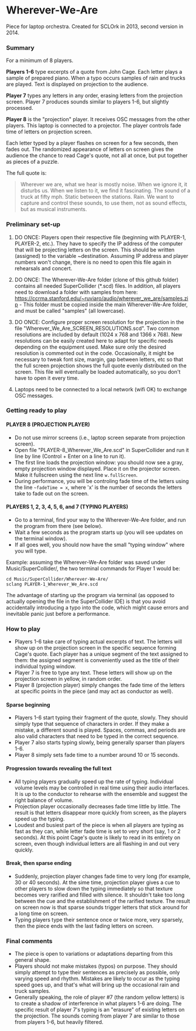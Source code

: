 Wherever-We-Are
===============

Piece for laptop orchestra.
Created for SCLOrk in 2013, second version in 2014.

### Summary

For a minimum of 8 players.

**Players 1-6** type excerpts of a quote from John Cage. Each letter plays a sample of prepared piano. When a typo occurs samples of rain and trucks are played. Text is displayed on projection to the audience.

**Player 7** types any letters in any order, erasing letters from the projection screen. Player 7 produces sounds similar to players 1-6, but slightly processed.

**Player 8** is the "projection" player. It receives OSC messages from the other players. This laptop is connected to a projector. The player controls fade time of letters on projection screen.

Each letter typed by a player flashes on screen for a few seconds, then fades out. The randomized appearance of letters on screen gives the audience the chance to read Cage's quote, not all at once, but put together as pieces of a puzzle. 

The full quote is:

> Wherever we are, what we hear is mostly noise. When we ignore it, it disturbs us. When we listen to it, we find it fascinating. The sound of a truck at fifty mph. Static between the stations. Rain. We want to capture and control these sounds, to use them, not as sound effects, but as musical instruments.

### Preliminary set-up

1. DO ONCE: Players open their respective file (beginning with PLAYER-1, PLAYER-2, etc.). They have to specify the IP address of the computer that will be projecting letters on the screen. This should be written (assigned) to the variable ~destination. Assuming IP address and player numbers won't change, there is no need to open this file again in rehearsals and concert.

2. DO ONCE: The Wherever-We-Are folder (clone of this github folder) contains all needed SuperCollider (*.scd) files. In addition, all players need to download a folder with samples from here: https://ccrma.stanford.edu/~ruviaro/audio/wherever_we_are/samples.zip - This folder must be copied inside the main Wherever-We-Are folder, and must be called "samples" (all lowercase). 

3. DO ONCE: Configure proper screen resolution for the projection in the file "Wherever_We_Are_SCREEN_RESOLUTIONS.scd". Two common resolutions are included by default (1024 x 768 and 1366 x 768). New resolutions can be easily created here to adapt for specific needs depending on the equipment used. Make sure only the desired resolution is commented out in the code. Occasionally, it might be necessary to tweak font size, margin, gap between letters, etc so that the full screen projection shows the full quote evenly distributed on the screen. This file will eventually be loaded automatically, so you don't have to open it every time.

4. Laptops need to be connected to a local network (wifi OK) to exchange OSC messages.

### Getting ready to play

#### PLAYER 8 (PROJECTION PLAYER)

* Do not use mirror screens (i.e., laptop screen separate from projection screen). 
* Open file "PLAYER-8_Wherever_We_Are.scd" in SuperCollider and run it line by line (Control + Enter on a line to run it).
* The first line loads the projection window: you should now see a gray, empty projection window displayed. Place it on the projector screen. Make it fullscreen using the next line `w.fullScreen`.
* During performance, you will be controling fade time of the letters using the line `~fadeTime = x`, where 'x' is the number of seconds the letters take to fade out on the screen.
 
#### PLAYERS 1, 2, 3, 4, 5, 6, and 7 (TYPING PLAYERS)

* Go to a terminal, find your way to the Wherever-We-Are folder, and run the program from there (see below).
* Wait a few seconds as the program starts up (you will see updates on the terminal window).
* If all goes well, you should now have the small "typing window" where you will type.

Example: assuming the Wherever-We-Are folder was saved under Music/SuperCollider/, the two terminal commands for Player 1 would be:
```
cd Music/SuperCollider/Wherever-We-Are/
sclang PLAYER-1_Wherever_We_Are.scd
```
The advantage of starting up the program via terminal (as opposed to actually opening the file in the SuperCollider IDE) is that you avoid accidentally introducing a typo into the code, which might cause errors and inevitable panic just before a performance.

### How to play

* Players 1-6 take care of typing actual excerpts of text. The letters will show up on the projection screen in the specific sequence forming Cage's quote. Each player has a unique segment of the text assigned to them: the assigned segment is conveniently used as the title of their individual typing window.
* Player 7 is free to type any text. These letters will show up on the projection screen in yellow, in random order.
* Player 8 (projection player) simply changes the fade time of the letters at specific points in the piece (and may act as conductor as well).

#### Sparse beginning
* Players 1-6 start typing their fragment of the quote, slowly. They should simply type that sequence of characters in order. If they make a mistake, a different sound is played. Spaces, commas, and periods are also valid characters that need to be typed in the correct sequence.
* Player 7 also starts typing slowly, being generally sparser than players 1-6.
* Player 8 simply sets fade time to a number around 10 or 15 seconds.

#### Progression towards revealing the full text

* All typing players gradually speed up the rate of typing. Individual volume levels may be controlled in real time using their audio interfaces. It is up to the conductor to rehearse with the ensemble and suggest the right balance of volume.
* Projection player occasionally decreases fade time little by little. The result is that letters disappear more quickly from screen, as the players speed up the typing.
* Loudest and busiest part of the piece is when all players are typing as fast as they can, while letter fade time is set to very short (say, 1 or 2 seconds). At this point Cage's quote is likely to read in its entirety on screen, even though individual letters are all flashing in and out very quickly.

#### Break, then sparse ending

* Suddenly, projection player changes fade time to very long (for example, 30 or 40 seconds). At the sime time, projection player gives a cue to other players to slow down the typing immediately so that texture becomes very rarified and filled with silence. It shouldn't take too long between the cue and the establishment of the rarified texture. The result on screen now is that sparse sounds trigger letters that stick around for a long time on screen.
* Typing players type their sentence once or twice more, very sparsely, then the piece ends with the last fading letters on screen.

### Final comments

* The piece is open to variations or adaptations departing from this general shape.
* Players should not make mistakes (typos) on purpose. They should simply attempt to type their sentences as precisely as possible, only varying speed and rhythm. Mistakes are likely to occur as the typing speed goes up, and that's what will bring up the occasional rain and truck samples.
* Generally speaking, the role of player #7 (the random yellow letters) is to create a shadow of interference in what players 1-6 are doing. The specific result of player 7's typing is an "erasure" of existing letters on the projection. The sounds coming from player 7 are similar to those from players 1-6, but heavily filtered.


